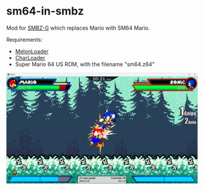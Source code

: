 # sm64-in-smbz

Mod for [SMBZ-G](https://sites.google.com/view/smbz-g) which replaces Mario with SM64 Mario.

Requirements:
* [MelonLoader](https://github.com/LavaGang/MelonLoader/releases/latest)
* [CharLoader](https://github.com/headshot2017/smbzg-charloader/releases/latest)
* Super Mario 64 US ROM, with the filename "sm64.z64"

![image](screenshot.png)
